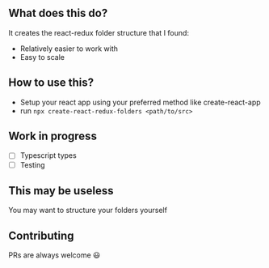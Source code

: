 ## What does this do?
It creates the react-redux folder structure that I found:
  - Relatively easier to work with
  - Easy to scale

## How to use this?
  - Setup your react app using your preferred method like create-react-app
  - run `npx create-react-redux-folders <path/to/src>`

## Work in progress
  - [ ] Typescript types
  - [ ] Testing

## This may be useless
You may want to structure your folders yourself

## Contributing
PRs are always welcome 😃